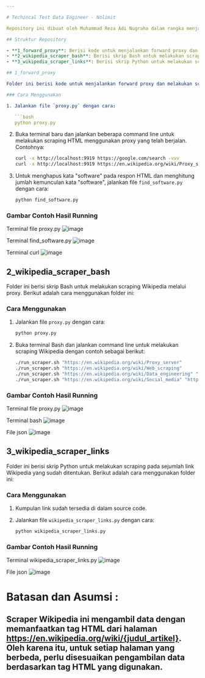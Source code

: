 ```yaml
---

# Techincal Test Data Engineer - Nolimit

Repository ini dibuat oleh Muhammad Reza Adi Nugraha dalam rangka menjawab Techincal Test Data Engineer di perusahaan Nolimit. Repository ini terdiri dari tiga folder, masing-masing digunakan untuk menjawab setiap soal yang diberikan.

## Struktur Repository

- **1_forward_proxy**: Berisi kode untuk menjalankan forward proxy dan melakukan scraping HTML menggunakan proxy.
- **2_wikipedia_scraper_bash**: Berisi skrip Bash untuk melakukan scraping Wikipedia melalui proxy.
- **3_wikipedia_scraper_links**: Berisi skrip Python untuk melakukan scraping pada sejumlah link Wikipedia yang sudah ditentukan.

## 1_forward_proxy

Folder ini berisi kode untuk menjalankan forward proxy dan melakukan scraping HTML menggunakan proxy yang telah berjalan. Berikut adalah cara menggunakan folder ini:

### Cara Menggunakan

1. Jalankan file `proxy.py` dengan cara:

   ```bash
   python proxy.py
   ```

2. Buka terminal baru dan jalankan beberapa command line untuk melakukan scraping HTML menggunakan proxy yang telah berjalan. Contohnya:

   ```bash
   curl -x http://localhost:9919 https://google.com/search -vvv
   curl -x http://localhost:9919 https://en.wikipedia.org/wiki/Proxy_server -vvv
   ```

3. Untuk menghapus kata "software" pada respon HTML dan menghitung jumlah kemunculan kata "software", jalankan file `find_software.py` dengan cara:

   ```bash
   python find_software.py
   ```

### Gambar Contoh Hasil Running
Terminal file proxy.py
![image](https://github.com/mrezaadi/Techincal-Test-Data-Engineer-Nolimit/assets/68578433/82148b4d-6943-4909-9d9e-06ad112d67b1)

Terminal find_software.py
![image](https://github.com/mrezaadi/Techincal-Test-Data-Engineer-Nolimit/assets/68578433/de4a55d8-4652-4d90-bf7b-4824cde4b68b)

Terminal curl
![image](https://github.com/mrezaadi/Techincal-Test-Data-Engineer-Nolimit/assets/68578433/29c7fd6c-4240-4ba9-8ce5-bcada91d8d10)

## 2_wikipedia_scraper_bash

Folder ini berisi skrip Bash untuk melakukan scraping Wikipedia melalui proxy. Berikut adalah cara menggunakan folder ini:

### Cara Menggunakan

1. Jalankan file `proxy.py` dengan cara:

   ```bash
   python proxy.py
   ```

2. Buka terminal Bash dan jalankan command line untuk melakukan scraping Wikipedia dengan contoh sebagai berikut:

   ```bash
   ./run_scraper.sh "https://en.wikipedia.org/wiki/Proxy_server"
   ./run_scraper.sh "https://en.wikipedia.org/wiki/Web_scraping"
   ./run_scraper.sh "https://en.wikipedia.org/wiki/Data_engineering" "http://localhost:9919"
   ./run_scraper.sh "https://en.wikipedia.org/wiki/Social_media" "http://localhost:9919"
   ```

### Gambar Contoh Hasil Running
Terminal file proxy.py
![image](https://github.com/mrezaadi/Techincal-Test-Data-Engineer-Nolimit/assets/68578433/38c98fa6-8398-45db-9d36-6490f318acdc)

Terminal bash
![image](https://github.com/mrezaadi/Techincal-Test-Data-Engineer-Nolimit/assets/68578433/a2a359c7-b114-4406-abb1-6dc50034d0b9)

File json
![image](https://github.com/mrezaadi/Techincal-Test-Data-Engineer-Nolimit/assets/68578433/3f861887-208f-4bf4-9f76-82bd6ed27c46)

## 3_wikipedia_scraper_links

Folder ini berisi skrip Python untuk melakukan scraping pada sejumlah link Wikipedia yang sudah ditentukan. Berikut adalah cara menggunakan folder ini:

### Cara Menggunakan

1. Kumpulan link sudah tersedia di dalam source code.
2. Jalankan file `wikipedia_scraper_links.py` dengan cara:

   ```bash
   python wikipedia_scraper_links.py
   ```

### Gambar Contoh Hasil Running
Terminal wikipedia_scraper_links.py
![image](https://github.com/mrezaadi/Techincal-Test-Data-Engineer-Nolimit/assets/68578433/88735b0c-b701-4400-b3c3-cb64200fabc1)

File json
![image](https://github.com/mrezaadi/Techincal-Test-Data-Engineer-Nolimit/assets/68578433/a6e1676f-b915-48c3-8c08-f5a762adbd7c)

# Batasan dan Asumsi :

Scraper Wikipedia ini mengambil data dengan memanfaatkan tag HTML dari halaman https://en.wikipedia.org/wiki/{judul_artikel}. Oleh karena itu, untuk setiap halaman yang berbeda, perlu disesuaikan pengambilan data berdasarkan tag HTML yang digunakan.
---
```


